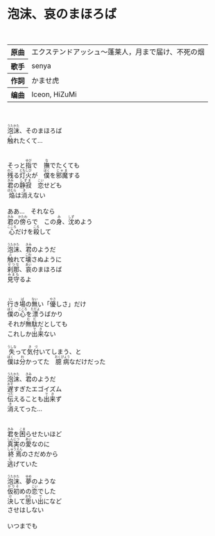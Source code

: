 <h1>泡沫、哀のまほろば</h1>
<br>
<table>
<tbody>
<tr>
<th>原曲</th>
<td>エクステンドアッシュ～蓬莱人，月まで届け、不死の烟</td>
</tr>
<tr>
<th>歌手</th>
<td>senya</td>
</tr>
<tr>
<th>作詞</th>
<td>かませ虎</td>
</tr>
<tr>
<th>编曲</th>
<td>Iceon, HiZuMi</td>
</tr>
</tbody>
</table>
<br>
<br>
<div>
<ruby>泡沫<rp>(</rp><rt>うたかた</rt><rp>)</rp></ruby>、そのまほろば<br>
<ruby>触<rp>(</rp><rt>ふ</rt><rp>)</rp></ruby>れたくて…<br>
<br>
<br>
そっと<ruby>指<rp>(</rp><rt>ゆび</rt><rp>)</rp></ruby>で　<ruby>撫<rp>(</rp><rt>な</rt><rp>)</rp></ruby>でたくても<br>
<ruby>残<rp>(</rp><rt>のこ</rt><rp>)</rp></ruby>る<ruby>灯火<rp>(</rp><rt>ともしび</rt><rp>)</rp></ruby>が　<ruby>僕<rp>(</rp><rt>ぼく</rt><rp>)</rp></ruby>を<ruby>邪魔<rp>(</rp><rt>じゃま</rt><rp>)</rp></ruby>する<br>
<ruby>君<rp>(</rp><rt>きみ</rt><rp>)</rp></ruby>の<ruby>静寂<rp>(</rp><rt>しずま</rt><rp>)</rp></ruby>　<ruby>恋<rp>(</rp><rt>こい</rt><rp>)</rp></ruby>せども<br>
<ruby>焔<rp>(</rp><rt>ほむら</rt><rp>)</rp></ruby>は<ruby>消<rp>(</rp><rt>き</rt><rp>)</rp></ruby>えない<br>
<br>
ああ…　それなら<br>
<ruby>君<rp>(</rp><rt>きみ</rt><rp>)</rp></ruby>の<ruby>傍<rp>(</rp><rt>かたわ</rt><rp>)</rp></ruby>らで　この<ruby>身<rp>(</rp><rt>み</rt><rp>)</rp></ruby>、<ruby>沈<rp>(</rp><rt>しず</rt><rp>)</rp></ruby>めよう<br>
<ruby>心<rp>(</rp><rt>こころ</rt><rp>)</rp></ruby>だけを<ruby>殺<rp>(</rp><rt>ころ</rt><rp>)</rp></ruby>して<br>
<br>
<ruby>泡沫<rp>(</rp><rt>うたかた</rt><rp>)</rp></ruby>、<ruby>君<rp>(</rp><rt>きみ</rt><rp>)</rp></ruby>のようだ<br>
<ruby>触<rp>(</rp><rt>ふ</rt><rp>)</rp></ruby>れて<ruby>壊<rp>(</rp><rt>こわ</rt><rp>)</rp></ruby>さぬように<br>
<ruby>刹那<rp>(</rp><rt>せつな</rt><rp>)</rp></ruby>、<ruby>哀<rp>(</rp><rt>あい</rt><rp>)</rp></ruby>のまほろば<br>
<ruby>見守<rp>(</rp><rt>みまも</rt><rp>)</rp></ruby>るよ<br>
<br>
<br>
<ruby>行<rp>(</rp><rt>い</rt><rp>)</rp></ruby>き<ruby>場<rp>(</rp><rt>ば</rt><rp>)</rp></ruby>の<ruby>無<rp>(</rp><rt>ない</rt><rp>)</rp></ruby>い「<ruby>優<rp>(</rp><rt>やさ</rt><rp>)</rp></ruby>しさ」だけ<br>
<ruby>僕<rp>(</rp><rt>ぼく</rt><rp>)</rp></ruby>の<ruby>心<rp>(</rp><rt>こころ</rt><rp>)</rp></ruby>を<ruby>漂<rp>(</rp><rt>ただよ</rt><rp>)</rp></ruby>うばかり<br>
それが<ruby>無駄<rp>(</rp><rt>むだ</rt><rp>)</rp></ruby>だとしても<br>
これしか<ruby>出来<rp>(</rp><rt>でき</rt><rp>)</rp></ruby>ない<br>
<br>
<ruby>失<rp>(</rp><rt>うしな</rt><rp>)</rp></ruby>って<ruby>気付<rp>(</rp><rt>きづ</rt><rp>)</rp></ruby>いてしまう、と<br>
<ruby>僕<rp>(</rp><rt>ぼく</rt><rp>)</rp></ruby>は<ruby>分<rp>(</rp><rt>わ</rt><rp>)</rp></ruby>かってた　<ruby>臆病<rp>(</rp><rt>おくびょう</rt><rp>)</rp></ruby>なだけだった<br>
<br>
<ruby>泡沫<rp>(</rp><rt>うたかた</rt><rp>)</rp></ruby>、<ruby>君<rp>(</rp><rt>きみ</rt><rp>)</rp></ruby>のようだ<br>
<ruby>遅<rp>(</rp><rt>おそ</rt><rp>)</rp></ruby>すぎたエゴイズム<br>
<ruby>伝<rp>(</rp><rt>つた</rt><rp>)</rp></ruby>えることも<ruby>出来<rp>(</rp><rt>でき</rt><rp>)</rp></ruby>ず<br>
<ruby>消<rp>(</rp><rt>き</rt><rp>)</rp></ruby>えてった…<br>
<br>
<br>
<ruby>君<rp>(</rp><rt>きみ</rt><rp>)</rp></ruby>を<ruby>困<rp>(</rp><rt>こま</rt><rp>)</rp></ruby>らせたいほど<br>
<ruby>真実<rp>(</rp><rt>しんじつ</rt><rp>)</rp></ruby>の<ruby>愛<rp>(</rp><rt>あい</rt><rp>)</rp></ruby>なのに<br>
<ruby>終焉<rp>(</rp><rt>しゅうえん</rt><rp>)</rp></ruby>のさだめから<br>
<ruby>逃<rp>(</rp><rt>に</rt><rp>)</rp></ruby>げていた<br>
<br>
<ruby>泡沫<rp>(</rp><rt>うたかた</rt><rp>)</rp></ruby>、<ruby>夢<rp>(</rp><rt>ゆめ</rt><rp>)</rp></ruby>のような<br>
<ruby>仮初<rp>(</rp><rt>かりそ</rt><rp>)</rp></ruby>めの<ruby>恋<rp>(</rp><rt>こい</rt><rp>)</rp></ruby>でした<br>
<ruby>決<rp>(</rp><rt>け</rt><rp>)</rp></ruby>して<ruby>思<rp>(</rp><rt>おも</rt><rp>)</rp></ruby>い<ruby>出<rp>(</rp><rt>で</rt><rp>)</rp></ruby>になど<br>
させはしない<br>
<br>
いつまでも<br>
</div>